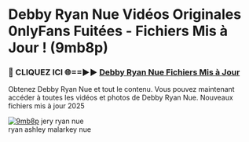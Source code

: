 # Debby Ryan Nue Vidéos Originales 0nlyFans Fuitées - Fichiers Mis à Jour ! (9mb8p)

<h3>🔴 CLIQUEZ ICI 🌐==►► <a href="https://tinyurl.com/2pmr4ezf" rel="nofollow">Debby Ryan Nue Fichiers Mis à Jour</a></h3>

Obtenez Debby Ryan Nue et tout le contenu. Vous pouvez maintenant accéder à toutes les vidéos et photos de Debby Ryan Nue. Nouveaux fichiers mis à jour 2025

[![9mb8p](https://i.imgur.com/6SNvagu.gif)](https://tinyurl.com/2pmr4ezf)
jery ryan nue<br>
ryan ashley malarkey nue